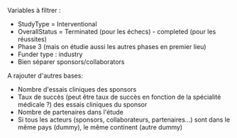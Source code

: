 Variables à filtrer : 
- StudyType = Interventional
- OverallStatus = Terminated (pour les échecs) - completed (pour les réussites)
- Phase 3 (mais on étudie aussi les autres phases en premier lieu)
- Funder type : industry
- Bien séparer sponsors/collaborators

A rajouter d'autres bases: 
- Nombre d'essais cliniques des sponsors
- Taux de succès (peut être taux de succès en fonction de la spécialité médicale ?) des essais cliniques du sponsor
- Nombre de partenaires dans l'étude
- Si tous les acteurs (sponsors, collaborateurs, partenaires...) sont dans le même pays (dummy), le même continent (autre dummy)

